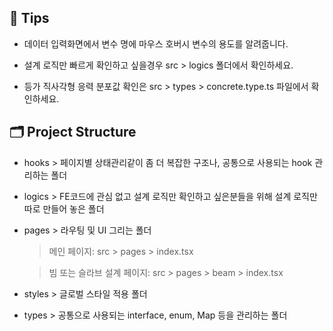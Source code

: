 ## 📌 Tips

- 데이터 입력화면에서 변수 명에 마우스 호버시 변수의 용도를 알려줍니다.

- 설계 로직만 빠르게 확인하고 싶을경우 src > logics 폴더에서 확인하세요.

- 등가 직사각형 응력 분포값 확인은 src > types > concrete.type.ts 파일에서 확인하세요.

## 🗂️ Project Structure

- hooks > 페이지별 상태관리같이 좀 더 복잡한 구조나, 공통으로 사용되는 hook 관리하는 폴더

- logics > FE코드에 관심 없고 설계 로직만 확인하고 싶은분들을 위해 설계 로직만 따로 만들어 놓은 폴더

- pages > 라우팅 및 UI 그리는 폴더

  > 메인 페이지: src > pages > index.tsx

  > 빔 또는 슬라브 설계 페이지: src > pages > beam > index.tsx

- styles > 글로벌 스타일 적용 폴더

- types > 공통으로 사용되는 interface, enum, Map 등을 관리하는 폴더
